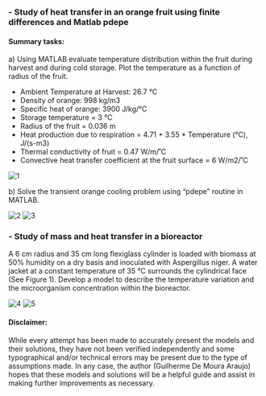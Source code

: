 ### - Study of heat transfer in an orange fruit using finite differences and Matlab pdepe

#### Summary tasks:
a) Using MATLAB evaluate temperature distribution within the fruit during harvest and during cold storage. Plot the temperature as a function of radius of the fruit.
- Ambient Temperature at Harvest: 26.7 °C
- Density of orange: 998 kg/m3
- Specific heat of orange: 3900 J/kg/°C
- Storage temperature = 3 °C
- Radius of the fruit = 0.036 m
- Heat production due to respiration = 4.71 + 3.55 * Temperature (°C), J/(s-m3)
- Thermal conductivity of fruit = 0.47 W/m/˚C
- Convective heat transfer coefficient at the fruit surface = 6 W/m2/˚C

![1](https://user-images.githubusercontent.com/39603677/114766975-e9601c80-9d1b-11eb-8f13-14edb2aaa73b.JPG)

b) Solve the transient orange cooling problem using “pdepe” routine in MATLAB.

![2](https://user-images.githubusercontent.com/39603677/114767258-43f97880-9d1c-11eb-8ce4-65d58aca5c41.JPG)
![3](https://user-images.githubusercontent.com/39603677/114767256-4360e200-9d1c-11eb-8004-1fa6463b3907.JPG)

### - Study of mass and heat transfer in a bioreactor

A 6 cm radius and 35 cm long flexiglass cylinder is loaded with biomass at 50% humidity on a dry basis and inoculated with Aspergillus niger. A water jacket at
a constant temperature of 35 °C surrounds the cylindrical face (See Figure 1). Develop a model to describe the temperature variation and the microorganism
concentration within the bioreactor.

![4](https://user-images.githubusercontent.com/39603677/114767837-03e6c580-9d1d-11eb-943b-e250b9f0d20e.JPG)
![5](https://user-images.githubusercontent.com/39603677/114767840-047f5c00-9d1d-11eb-9d6a-43cb0aa2dba7.JPG)

#### Disclaimer:

While every attempt has been made to accurately present the models and their solutions,  they have not been verified independently and some typographical and/or technical errors may be present due to the type of assumptions made. In any case, the author (Guilherme De Moura Araujo) hopes that these models and solutions will be a helpful guide and assist in making further improvements as necessary.
